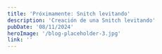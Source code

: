 ```yaml
---
title: 'Próximamente: Snitch levitando'
description: 'Creación de una Snitch levitando'
pubDate: '08/11/2024'
heroImage: '/blog-placeholder-3.jpg'
link: ''
---
```

